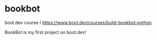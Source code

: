 # bookbot

boot.dev course / https://www.boot.dev/courses/build-bookbot-python

BookBot is my first project on boot.dev!
